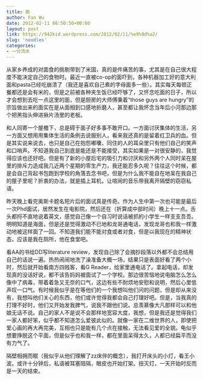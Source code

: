 ```yaml
---
title: 面
author: Fan Wu
date: 2012-02-11 08:50:50+00:00
layout: post
link: https://942kid.wordpress.com/2012/02/11/%e9%9d%a2/
slug: 'noodles'
categories:
- 一分流水
---
```


从家乡养成的对面食的挑剔带到了米国，真的是件痛苦的事，尤其是在自己很大程度不能决定自己的食物时。最近一直被co-op的面吓到，各种机器加工好的意大利面和pasta已经吃崩溃了（我还是喜欢自己煮的字母面多一些）。其实每天每顿正餐都还是会有米的，但是之前被各种夹生饭已经吓够了，又怀念吃面的日子，所以才会想到去吃一点这里的面，但是厨房的大师傅秉着“those guys are hungry”的宗旨做出来的面实在是从面相到口感地折磨人，甚至都让我怀念当年后小河那边那个把黑指头伸进揪片汤里的老板。

和人同寄一个屋檐下，总是碍于面子好多事不敢开口。一方面讨厌集体的生活，另一方面又想用用集体生活的条例去说服别人，看来我还真的是留着红卫兵的血。但是其实说来说去，也只是自己在抱怨嘟囔，同住的人的耳朵里只有他们自己的笑声和口哨声。不知道我自己到底是能还是不能接受，其实如果是一对很安静的，我觉得应该也还好吧。但是有了新的小屋后宅的吸引力和讨厌和另外两个人同时呆在屋里的排斥力造成我几近两个星期的零生产力，我还能忍多久呢？往往这个时候，都是会自己背起书包跑到学校的角落去念书吧，但是为什么我不能自在地呆在我自己的屋子里呢？折衷的办法，就是插上耳机，让喧闹的音乐带我离开隔壁的窃窃私语。

昨天晚上看完奥斯卡题名短片后的面试真是传奇。作为人生中第一次也可能是最后一次Phd面试，居然发生在电影院，然后还在（折算成中部时间）晚上十一点。舌头都捋不直地说着英文，感觉自己像一个自习时说话被抓的小学生一样支支吾吾。明明知道是海面，但是还是觉得激动不已地和龙哥通电话，发现龙哥也和我一样激动地被这样面了一回。不知道我们能不能对食或者对食，但是以我现在的精神状态，应该是我在厕所，他在食堂吧。

看AA的书给DD写literature review，发现自己除了会摘抄段落以外都不会总结用自己的话说一遍。热热闹闹地洗了澡准备大概一场，结果只是表面好看了两个小时，然后就开始看南方四贱客，看G Reader，给家里通电话了。拿起电话，却发现真的没话好说，都不该告妈妈被面试了一个学校。那边很苦恼地说电脑怎么怎么像中了病毒，带着着急又无奈的口气，这边有些不耐烦地安慰和说明，然后心里低声叹一口气。有时候我似乎是在等他们的一个我想叫他们问的问题，但是却从来没有，我想叫他们关心的东西，他们或许觉得我都会自己打理好吧。但是，当我真的打理不好时，他们又开始发我脾气，说我不跟他们说。总羡慕像大凡那样可以和他娘无话不说。自己的家人不是说不会那样地宽容大度，我想，但是我还是觉得我们一家人都好笨，似乎都不知道怎么爱彼此似的。就像一家在二维世界的人，即使把爱心画的再大再完美，互相也只是能有几个点在接触，无法看见爱的全貌。龟似乎想要挣脱这个平面，但是似乎也和我一样，都在里面呆得太久，人都已经扁平而没有力气了。

隔壁相拥而眠（我似乎从他们理解了zz床伴的概念），我打开床头的小灯，看王小波。或许十分钟后，私语被耳塞阻隔，眼皮也开始打架。扭灭灯，一天开始时反而是一天的结束。
